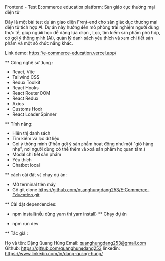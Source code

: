 Frontend - Test
Ecommerce education platform: Sàn giáo dục thương mại điện tử 

Đây là một bài test dự án giao diện Front-end cho sàn giáo dục thương mại điện tử tích hợp AI. Dự án này hướng đến mô phỏng trải nghiệm người dùng thực tế, giúp người học dễ dàng lựa chọn , Lọc, tìm kiếm sản phẩm phù hợp, có gợi ý thông minh (AI), quản lý danh sách yêu thích và xem chi tiết sản phẩm và một số chức năng khác.

Link demo: https://e-commerce-education.vercel.app/

** Công nghệ sử dụng : 

+ React, Vite
+ Tailwind CSS
+ Redux Toolkit
+ React Hooks
+ React Router DOM
+ React Redux
+ Axios
+ Customs Hook
+ React Loader Spinner

** Tính năng: 

+ Hiển thị danh sách 
+ Tìm kiếm và lọc dữ liệu
+ Gợi ý thông minh (Phần gợi ý sản phẩm hoạt động như một "giỏ hàng nhẹ", nơi người dùng có thể thêm và xoá sản phẩm họ quan tâm.)
+ Modal chi tiết sản phẩm
+ Yêu thích 
+ Chatbot local


** cách cài đặt và chạy dự án:

+ Mở terminal trên máy 
+ Gõ git clone https://github.com/quanghungdang253/E-Commerce-Education.git

** Cài đặt dependencies:

+ npm install(nếu dùng yarn thì yarn install)
** Chạy dự án

+ npm run dev


** Tác giả :

Họ và tên: Đặng Quang Hùng
Email: quanghungdang253@gmail.com
Github: https://github.com/quanghungdang253
linkedin: https://www.linkedin.com/in/dang-quang-hung/





